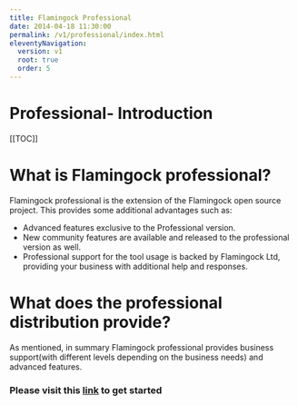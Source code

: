 ```yaml
---
title: Flamingock Professional  
date: 2014-04-18 11:30:00 
permalink: /v1/professional/index.html
eleventyNavigation:
  version: v1
  root: true
  order: 5
---
```

<h1 class="title">Professional- Introduction</h1>

[[TOC]]

# What is Flamingock professional?
Flamingock professional is the extension of the Flamingock open source project. This provides some additional advantages such as:

- Advanced features exclusive to the Professional version.
- New community features are available and released to the professional version as well.
- Professional support for the tool usage is backed by Flamingock Ltd, providing your business with additional help and responses.

# What does the professional distribution provide?

As mentioned, in summary Flamingock professional provides business support(with different levels depending on the business needs) and advanced features. 


### Please visit this [link](/v1/professional/setup.html) to get started 